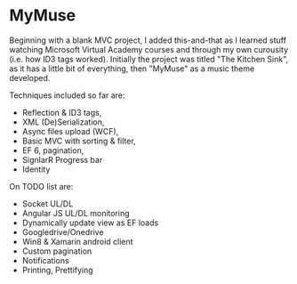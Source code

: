 MyMuse
======

Beginning with a blank MVC project, I added this-and-that as I learned stuff watching Microsoft Virtual Academy courses and through my own 
curousity (i.e. how ID3 tags worked). Initially the project was titled "The Kitchen Sink", as it has a little bit of everything, then 
"MyMuse" as a music theme developed.

Techniques included so far are:
- Reflection & ID3 tags,
- XML (De)Serialization,
- Async files upload (WCF),
- Basic MVC with sorting & filter,
- EF 6, pagination,
- SignlarR Progress bar
- Identity

On TODO list are:

- Socket UL/DL
- Angular JS UL/DL monitoring
- Dynamically update view as EF loads
- Googledrive/Onedrive
- Win8 & Xamarin android client
- Custom pagination
- Notifications
- Printing, Prettifying
